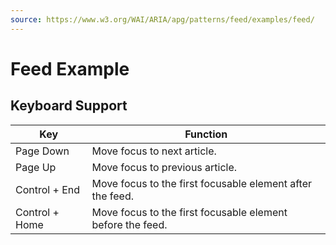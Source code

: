 ```yaml
---
source: https://www.w3.org/WAI/ARIA/apg/patterns/feed/examples/feed/
---
```

Feed Example
============

Keyboard Support
----------------

| Key | Function |
| --- | --- |
| Page Down | Move focus to next article. |
| Page Up | Move focus to previous article. |
| Control + End | Move focus to the first focusable element after the feed. |
| Control + Home | Move focus to the first focusable element before the feed. |